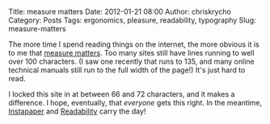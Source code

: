 Title: measure matters
Date: 2012-01-21 08:00
Author: chriskrycho
Category: Posts
Tags: ergonomics, pleasure, readability, typography
Slug: measure-matters

The more time I spend reading things on the internet, the more obvious
it is to me that [measure matters][]. Too many sites still have lines
running to well over 100 characters. (I saw one recently that runs to
135, and many online technical manuals still run to the full width of
the page!) It's just hard to read.

I locked this site in at between 66 and 72 characters, and it makes a
difference. I hope, eventually, that *everyone* gets this right. In the
meantime, [Instapaper][] and [Readability][] carry the day!

  [measure matters]: http://webtypography.net/Rhythm_and_Proportion/Horizontal_Motion/2.1.2/
    "Choose a comfortable measure | The Elements of Typographic Style Applied to the Web"
  [Instapaper]: http://www.instapaper.com/ "Instapaper"
  [Readability]: http://www.readability.com/
    "Readability: A Free Web & Mobile App for Reading Comfortably"
